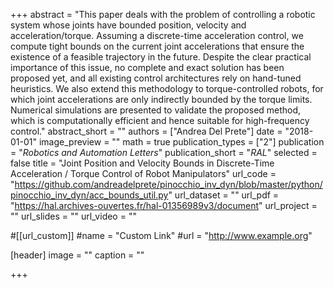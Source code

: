 +++
abstract = "This paper deals with the problem of controlling a robotic system whose joints have bounded position, velocity and acceleration/torque. Assuming a discrete-time acceleration control, we compute tight bounds on the current joint accelerations that ensure the existence of a feasible trajectory in the future. Despite the clear practical importance of this issue, no complete and exact solution has been proposed yet, and all existing control architectures rely on hand-tuned heuristics. We also extend this methodology to torque-controlled robots, for which joint accelerations are only indirectly bounded by the torque limits. Numerical simulations are presented to validate the proposed method, which is computationally efficient and hence suitable for high-frequency control."
abstract_short = ""
authors = ["Andrea Del Prete"]
date = "2018-01-01"
image_preview = ""
math = true
publication_types = ["2"]
publication = "*Robotics and Automation Letters*"
publication_short = "*RAL*"
selected = false
title = "Joint Position and Velocity Bounds in Discrete-Time Acceleration / Torque Control of Robot Manipulators"
url_code = "https://github.com/andreadelprete/pinocchio_inv_dyn/blob/master/python/pinocchio_inv_dyn/acc_bounds_util.py"
url_dataset = ""
url_pdf = "https://hal.archives-ouvertes.fr/hal-01356989v3/document"
url_project = ""
url_slides = ""
url_video = ""

#[[url_custom]]
#name = "Custom Link"
#url = "http://www.example.org"

[header]
image = ""
caption = ""

+++
